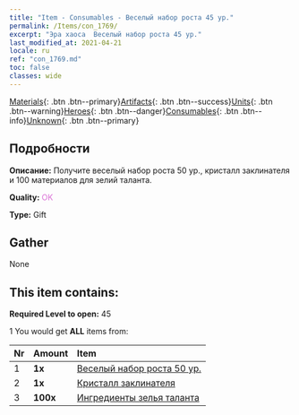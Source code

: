 ```yaml
---
title: "Item - Consumables - Веселый набор роста 45 ур."
permalink: /Items/con_1769/
excerpt: "Эра хаоса  Веселый набор роста 45 ур."
last_modified_at: 2021-04-21
locale: ru
ref: "con_1769.md"
toc: false
classes: wide
---
```

 [Materials](/ru/Items/){: .btn .btn--primary}[Artifacts](/ru/Items/Artifacts/){: .btn .btn--success}[Units](/ru/Items/Units/){: .btn .btn--warning}[Heroes](/ru/Items/Heroes/){: .btn .btn--danger}[Consumables](/ru/Items/Consumables/){: .btn .btn--info}[Unknown](/ru/Items/Unknown/){: .btn .btn--primary}

## Подробности
 **Описание:** Получите веселый набор роста 50 ур., кристалл заклинателя и 100 материалов для зелий таланта.

 **Quality:** <span style="color: #DA70D6">OK</span>

 **Type:** Gift

## Gather

  None

## This item contains:

 **Required Level to open:** 45

 1 You would get **ALL** items  from:

  | Nr | Amount |     Item    |
  |:---|:-------|:------------|
  | 1 |  **1x** | [Веселый набор роста 50 ур.](/ru/Items/con_1770/) |  | 
  | 2 |  **1x** | [Кристалл заклинателя](/ru/Items/art_189/) |  | 
  | 3 |  **100x** | [Ингредиенты зелья таланта](/ru/Items/con_1120/) |  | 
